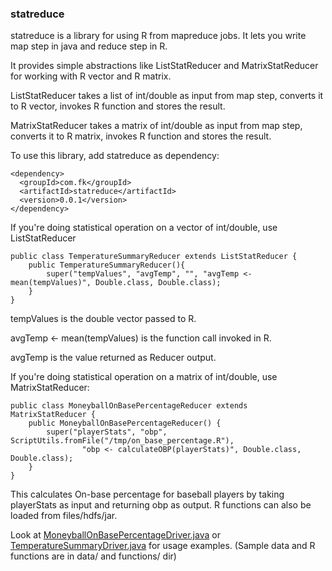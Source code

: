### statreduce

statreduce is a library for using R from mapreduce jobs.
It lets you write map step in java and reduce step in R.

It provides simple abstractions like ListStatReducer and MatrixStatReducer for working with R vector and R matrix.

ListStatReducer takes a list of int/double as input from map step, converts it to R vector, invokes R function and stores the result.

MatrixStatReducer takes a matrix of int/double as input from map step, converts it to R matrix, invokes R function and stores the result.

To use this library, add statreduce as dependency:
```
<dependency>
  <groupId>com.fk</groupId>
  <artifactId>statreduce</artifactId>
  <version>0.0.1</version>
</dependency>
```

If you're doing statistical operation on a vector of int/double, use ListStatReducer
```
public class TemperatureSummaryReducer extends ListStatReducer {
    public TemperatureSummaryReducer(){
        super("tempValues", "avgTemp", "", "avgTemp <- mean(tempValues)", Double.class, Double.class);
    }
}
```

tempValues is the double vector passed to R.

avgTemp <- mean(tempValues) is the function call invoked in R.

avgTemp is the value returned as Reducer output.

If you're doing statistical operation on a matrix of int/double, use MatrixStatReducer:
```
public class MoneyballOnBasePercentageReducer extends MatrixStatReducer {
    public MoneyballOnBasePercentageReducer() {
        super("playerStats", "obp", ScriptUtils.fromFile("/tmp/on_base_percentage.R"),
                "obp <- calculateOBP(playerStats)", Double.class, Double.class);
    }
}
```
This calculates On-base percentage for baseball players by taking playerStats as input and returning obp as output.
R functions can also be loaded from files/hdfs/jar.

Look at [MoneyballOnBasePercentageDriver.java](https://github.com/flipkart-incubator/statreduce/tree/master/src/examples/java/com/statreduce/examples/baseball) or [TemperatureSummaryDriver.java](https://github.com/flipkart-incubator/statreduce/tree/master/src/examples/java/com/statreduce/examples/temperature) for usage examples.
(Sample data and R functions are in data/ and functions/ dir)
